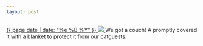 ```yaml
---
layout: post
---
```


<p>
  <a href="/449">
    <time>{{ page.date | date: "%e %B %Y" }}</time>
    <img src="{{ site.assets_url }}/449.jpg">
  </a>
  We got a couch! A promptly covered it with a blanket to protect it from our catguests.
</p>
